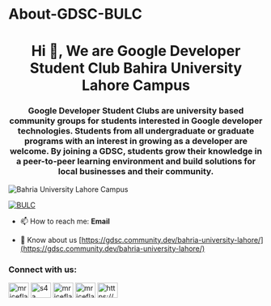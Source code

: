 # About-GDSC-BULC

<h1 align="center">Hi 👋, We are Google Developer Student Club Bahira University Lahore Campus</h1>
<h3 align="center">Google Developer Student Clubs are university based community groups for students interested in Google developer technologies. Students from all undergraduate or graduate programs with an interest in growing as a developer are welcome. By joining a GDSC, students grow their knowledge in a peer-to-peer learning environment and build solutions for local businesses and their community.</h3>

<p align="left"> <img src="https://komarev.com/ghpvc/?username=Bahria-University-Lahore-Campus&label=Profile%20views&color=0e75b6&style=flat" alt="Bahria University Lahore Campus" /> </p>

<p align="left"> <a href="https://twitter.com/bulcofficial" target="blank"><img src="https://img.shields.io/twitter/follow/bulcofficial?logo=twitter&style=for-the-badge" alt="BULC" /></a> </p>

- 📫 How to reach me: **Email**

- 📄 Know about us [https://gdsc.community.dev/bahria-university-lahore/](https://gdsc.community.dev/bahria-university-lahore/)

<!-- ### Blogs posts -->

<!-- BLOG-POST-LIST:START -->
<!-- BLOG-POST-LIST:END -->

<h3 align="left">Connect with us:</h3>
<p align="left">

<a href="https://twitter.com/gdscbulc" target="blank"><img align="center" src="https://cdn.jsdelivr.net/npm/simple-icons@3.0.1/icons/twitter.svg" alt="mriceflame" height="30" width="40" /></a>
<a href="https://www.linkedin.com/in/gdscbulc/" target="blank"><img align="center" src="https://cdn.jsdelivr.net/npm/simple-icons@3.0.1/icons/linkedin.svg" alt="s4a" height="30" width="40" /></a>
<a href="https://www.facebook.com/gdscbulc" target="blank"><img align="center" src="https://cdn.jsdelivr.net/npm/simple-icons@3.0.1/icons/facebook.svg" alt="mriceflame" height="30" width="40" /></a>
<a href="https://www.instagram.com/gdscbulc" target="blank"><img align="center" src="https://cdn.jsdelivr.net/npm/simple-icons@3.0.1/icons/instagram.svg" alt="mriceflame1" height="30" width="40" /></a>
<a href="https://www.youtube.com/channel/UCnUTlC247CzRapVFlB3aMpw" target="blank"><img align="center" src="https://cdn.jsdelivr.net/npm/simple-icons@3.0.1/icons/youtube.svg" alt="https://www.youtube.com/channel/UCGjjMUFNXSgW_jVUiI1c-Iw" height="30" width="40" /></a>
